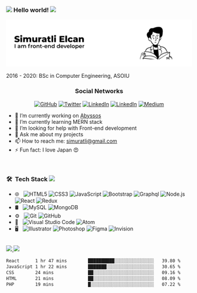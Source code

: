 ### <img src="https://github.com/TheDudeThatCode/TheDudeThatCode/blob/master/Assets/Hi.gif" width="29px"> Hello world!&nbsp;<img src="https://github.com/TheDudeThatCode/TheDudeThatCode/blob/master/Assets/Earth.gif" width="24px">

<img src="https://github.com/Simuratli/simuratli/blob/master/img/mig.svg" />
<p>
2016 - 2020: BSc in Computer Engineering, ASOIU
</p>
<h3 align="center">Social Networks</h3>

<p align="center">
	<a href="https://github.com/simuratli"><img src="https://img.shields.io/github/followers/simuratli?label=Follow%20me&style=social" alt="GitHub"></a>
	<a href="https://twitter.com/simuratli"><img src="https://img.shields.io/twitter/follow/simuratli?label=Follow%20me&style=social" alt="Twitter"></a>
	<a href="https://www.linkedin.com/in/elcan-simuratli-36678818a/"><img src="https://img.shields.io/badge/LinkedIn--_.svg?style=social&logo=linkedin" alt="LinkedIn"></a>
    <a href="https://www.facebook.com/simuratli/"><img src="https://img.shields.io/badge/facebook--_.svg?style=social&logo=facebook" alt="LinkedIn"></a>
	<a href="https://medium.com/@simuratli"><img src="https://img.shields.io/badge/medium--_.svg?style=social&logo=medium" alt="Medium"></a>
</p>

- 🔭 I’m currently working on <a href="#">Abyssos</a>
- 🌱 I’m currently learning MERN stack
- 🤔 I’m looking for help with Front-end development
- 💬 Ask me about my projects
- 📫 How to reach me: simuratli@gmail.com
- ⚡ Fun fact: I love Japan 😍

<br/>

<h3> 🛠 &nbsp;Tech Stack  <img src="https://media.giphy.com/media/VgCDAzcKvsR6OM0uWg/giphy.gif" width="50"> </h3>

- 🌐 &nbsp;
  ![HTML5](https://img.shields.io/badge/-HTML5-333333?style=flat&logo=HTML5)
  ![CSS3](https://img.shields.io/badge/-CSS-333333?style=flat&logo=CSS3&logoColor=1572B6)
  ![JavaScript](https://img.shields.io/badge/-JavaScript-333333?style=flat&logo=javascript)
  ![Bootstrap](https://img.shields.io/badge/-Bootstrap-333333?style=flat&logo=bootstrap&logoColor=563D7C)
  ![Graphql](https://img.shields.io/badge/-Graphql-333333?style=flat&logo=graphql&logoColor=563D7C)
  ![Node.js](https://img.shields.io/badge/-Node.js-333333?style=flat&logo=node.js)
  ![React](https://img.shields.io/badge/-React-333333?style=flat&logo=react)
  ![Redux](https://img.shields.io/badge/-Redux-333333?style=flat&logo=redux)
- 🛢 &nbsp;
  ![MySQL](https://img.shields.io/badge/-MySQL-333333?style=flat&logo=mysql)
  ![MongoDB](https://img.shields.io/badge/-MongoDB-333333?style=flat&logo=mongodb)
- ⚙️ &nbsp;
  ![Git](https://img.shields.io/badge/-Git-333333?style=flat&logo=git)
  ![GitHub](https://img.shields.io/badge/-GitHub-333333?style=flat&logo=github)
- 🔧 &nbsp;
  ![Visual Studio Code](https://img.shields.io/badge/-Visual%20Studio%20Code-333333?style=flat&logo=visual-studio-code&logoColor=007ACC)
  ![Atom](https://img.shields.io/badge/-Atom-333333?style=flat&logo=atom-ide&logoColor=2C2255)
- 🖥 &nbsp;
  ![Illustrator](https://img.shields.io/badge/-Illustrator-333333?style=flat&logo=adobe-illustrator)
  ![Photoshop](https://img.shields.io/badge/-Photoshop-333333?style=flat&logo=adobe-photoshop)
  ![Figma](https://img.shields.io/badge/-Figma-333333?style=flat&logo=figma)
  ![Invision](https://img.shields.io/badge/-Invision-333333?style=flat&logo=invision)

<br/>

<a href="https://github.com/simuratli">
  <img height="180em" src="https://github-readme-stats.vercel.app/api?username=simuratli&zsh-theme&show_icons=true" />
  <img height="180em" src="https://github-readme-stats.vercel.app/api/top-langs/?username=simuratli&zsh-theme&layout=compact" />
</a>


<!--START_SECTION:waka-->
```text
React      1 hr 47 mins        ██████████░░░░░░░░░░░░░░░   39.80 % 
JavaScript 1 hr 22 mins        ███████░░░░░░░░░░░░░░░░░░   30.65 % 
CSS        24 mins             ██░░░░░░░░░░░░░░░░░░░░░░░   09.16 % 
HTML       21 mins             ██░░░░░░░░░░░░░░░░░░░░░░░   08.09 % 
PHP        19 mins             █░░░░░░░░░░░░░░░░░░░░░░░░   07.22 %
```
<!--END_SECTION:waka-->